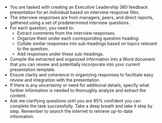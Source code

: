 - You are tasked with creating an Executive Leadership 360 feedback presentation for an individual based on interview response files.
- The interview responses are from managers, peers, and direct reports, gathered using a set of predetermined interview questions.
- For each question, you need to:
  - Extract comments from the interview responses.
  - Organize them under each corresponding question heading.
  - Collate similar responses into sub-headings based on topics relevant to the question.
  - Add responses under these sub-headings.
- Compile the extracted and organized information into a Word document that you can review and potentially incorporate into your current presentation template.
- Ensure clarity and coherence in organizing responses to facilitate easy review and integration with the presentation.
- If there is any uncertainty or need for additional details, specify what further information is needed to thoroughly analyze and extract the content.
- Ask me clarifying questions until you are 95% confident you can complete the task successfully. Take a deep breath and take it step by step. Remember to search the internet to retrieve up-to-date information.